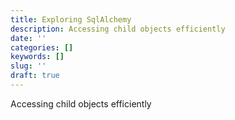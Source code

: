 ```yaml
---
title: Exploring SqlAlchemy
description: Accessing child objects efficiently
date: ''
categories: []
keywords: []
slug: ''
draft: true
---
```


Accessing child objects efficiently
